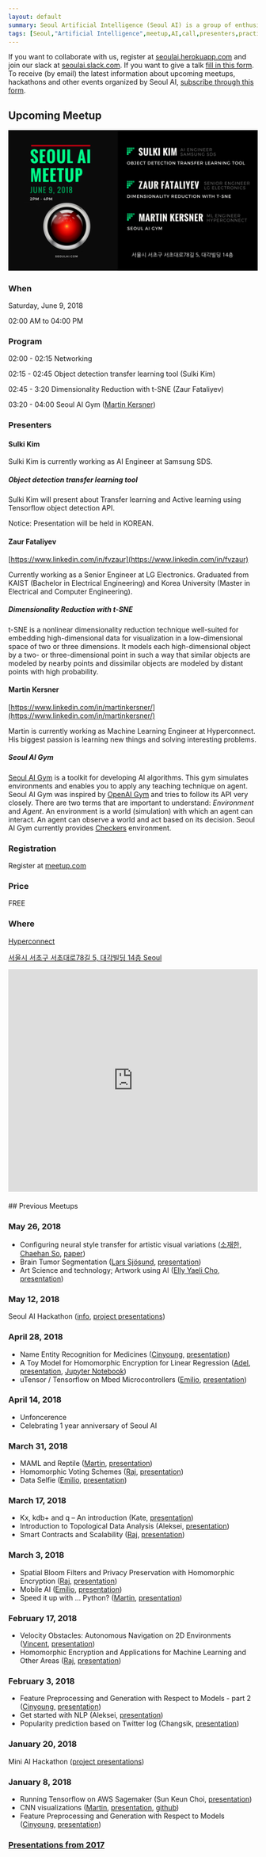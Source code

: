 ```yaml
---
layout: default
summary: Seoul Artificial Intelligence (Seoul AI) is a group of enthusiasts willing to go the extra mile in becoming one of the best in their field. We are sharing our domain knowledge and working on Machine Learning projects in small groups.
tags: [Seoul,"Artificial Intelligence",meetup,AI,call,presenters,practioners,"Machine Learning",Korea,Gangnam]
---
```


If you want to collaborate with us, register at [seoulai.herokuapp.com](https://seoulai.herokuapp.com/) and join our slack at [seoulai.slack.com](https://seoulai.slack.com/). If you want to give a talk [fill in this form](https://goo.gl/forms/BaMrDY3cddP2g82S2). To receive (by email) the latest information about upcoming meetups, hackathons and other events organized by Seoul AI, [subscribe through this form](subscribe).


## Upcoming Meetup
<!--## Seoul AI Hackathon-->

<a href="images/june_9_2018.png" target="_blank">![png](images/june_9_2018.png)</a>

### When
Saturday, June 9, 2018

02:00 AM to 04:00 PM

### Program
02:00 - 02:15 Networking

02:15 - 02:45 Object detection transfer learning tool (Sulki Kim)

02:45 - 3:20 Dimensionality Reduction with t-SNE (Zaur Fataliyev)

03:20 - 04:00 Seoul AI Gym ([Martin Kersner](members/martin))

<!--10:00 - 10:30 1-3 minutes pitch of your topic-->

<!--10:30 - 12:00 Happy hacking-->

<!--12:00 - 13:00 Lunch break-->

<!--13:00 - 17:00 Happy hacking-->

<!--17:00 - 17:30 1-3 minutes presentation of what you've done-->

<!--17:30 - 18:00 AI Hackathon review-->
<!--TBD-->

### Presenters

#### Sulki Kim
Sulki Kim is currently working as AI Engineer at Samsung SDS.

##### Object detection transfer learning tool
Sulki Kim will present about Transfer learning and Active learning using Tensorflow object detection API.

Notice: Presentation will be held in KOREAN.

#### Zaur Fataliyev
[https://www.linkedin.com/in/fvzaur](https://www.linkedin.com/in/fvzaur)

Currently working as a Senior Engineer at LG Electronics. Graduated from KAIST (Bachelor in Electrical Engineering) and Korea University (Master in Electrical and Computer Engineering).

##### Dimensionality Reduction with t-SNE
t-SNE is a nonlinear dimensionality reduction technique well-suited for embedding high-dimensional data for visualization in a low-dimensional space of two or three dimensions. It models each high-dimensional object by a two- or three-dimensional point in such a way that similar objects are modeled by nearby points and dissimilar objects are modeled by distant points with high probability.


#### Martin Kersner
[https://www.linkedin.com/in/martinkersner/](https://www.linkedin.com/in/martinkersner/)

Martin is currently working as Machine Learning Engineer at Hyperconnect.
His biggest passion is learning new things and solving interesting problems.

##### Seoul AI Gym
[Seoul AI Gym](https://github.com/seoulai/gym) is a toolkit for developing AI algorithms.
This gym simulates environments and enables you to apply any teaching technique on agent.
Seoul AI Gym was inspired by [OpenAI Gym](https://github.com/openai/gym) and tries to follow its API very closely.
There are two terms that are important to understand: *Environment* and *Agent*.
An environment is a world (simulation) with which an agent can interact.
An agent can observe a world and act based on its decision.
Seoul AI Gym currently provides [Checkers](https://en.wikipedia.org/wiki/Draughts) environment.


<!--### Details-->

<!--It is recommended to think about project you want to work on in advance. You can continue working on some of your projects. You can learn new framework that could be useful for you later on. Or maybe you want implement some new NN architecture? Great! There are no limits to projects, however, the project should be related to Artificial Intelligence.-->

<!--### Team-->

<!--Seoul AI Hackathon allows you to participate either as a single participant or in a team. In case you want to participate in a team, all members (not more than 2 is recommended) have to RSVP to this event through meetup.com. If you want to search for potential team members, the best way is through our slack [seoulai.slack.com](https://seoulai.slack.com/) (before joining slack you have to ask for invitation at [seoulai.herokuapp.com](https://seoulai.herokuapp.com/))-->

### Registration
Register at [meetup.com](https://www.meetup.com/Seoul-Artificial-Intelligence/events/250768706/)

### Price
FREE

### Where

[Hyperconnect](http://www.hpcnt.com)

[서울시 서초구 서초대로78길 5, 대각빌딩 14층 Seoul](https://www.google.com/maps/place/%EB%8C%80%EA%B0%81%EB%B9%8C%EB%94%A9/@37.4972664,127.0273556,17z/data=!3m1!4b1!4m5!3m4!1s0x357ca15a2f9719ab:0x20210a76b2b256f7!8m2!3d37.4972664!4d127.0273556)

<center>
<iframe src="https://www.google.com/maps/embed?pb=!1m18!1m12!1m3!1d3165.4515690893822!2d127.02735559999999!3d37.4972664!2m3!1f0!2f0!3f0!3m2!1i1024!2i768!4f13.1!3m3!1m2!1s0x357ca15a2f9719ab%3A0x20210a76b2b256f7!2z64yA6rCB67mM65Sp!5e0!3m2!1sen!2s!4v1508801167955" width="100%" height="450" frameborder="0" style="border:0" allowfullscreen></iframe>
</center>

<br/>
## Previous Meetups

### May 26, 2018
* Configuring neural style transfer for artistic visual variations ([소재한, Chaehan So](https://kr.linkedin.com/in/chaehan-so-087261), [paper](https://arxiv.org/abs/1805.10852))
* Brain Tumor Segmentation ([Lars Sjösund](https://www.linkedin.com/in/lars-lowe-sj%C3%B6sund-22429560/), [presentation](https://www.slideshare.net/LarsLoweSjsund/brain-tumor-segmentation-seoul-ai-20180526-100235776))
* Art Science and technology; Artwork using AI ([Elly Yaeli Cho](http://www.ellycho.net/), [presentation](presentations/mediart_ai_small.pdf))

### May 12, 2018
Seoul AI Hackathon ([info](presentations/3rd_Seoul_AI_Hackathon_info.pdf), [project presentations](presentations/3rd_Seoul_AI_Hackathon.pdf))

### April 28, 2018
* Name Entity Recognition for Medicines ([Cinyoung](members/cinyoung), [presentation](presentations/Name_Entity_Recognition_for_Medicines.pdf))
* A Toy Model for Homomorphic Encryption for Linear Regression ([Adel](members/adel), [presentation](presentations/A_Toy_Model_for_Homomorphic_Encryption_for_Linear_Regression.pdf), [Jupyter Notebook](https://github.com/adelshb/Toy-Model-for-Homomorphic-Encryption-for-Linear-Regression/blob/master/Homomorphic_Encryption_for_Lieanr_Regression.ipynb))
* uTensor / Tensorflow on Mbed Microcontrollers ([Emilio](members/emilio), [presentation](presentations/uTensor.pdf))

### April 14, 2018
* Unfoncerence
* Celebrating 1 year anniversary of Seoul AI

### March 31, 2018
* MAML and Reptile ([Martin](members/martin), [presentation](presentations/MAML_and_Reptile.pdf))
* Homomorphic Voting Schemes ([Raj](members/raj), [presentation](presentations/Homomorphic_Voting_Scheme.pdf))
* Data Selfie ([Emilio](members/emilio), [presentation](presentations/Data_Selfie.pdf))

### March 17, 2018
* Kx, kdb+ and q – An introduction (Kate, [presentation](presentations/kx.pdf))
* Introduction to Topological Data Analysis (Aleksei, [presentation](presentations/Introduction_to_Topological_Data_Analysis.pdf))
* Smart Contracts and Scalability ([Raj](members/raj), [presentation](presentations/Smart_Contracts_and_Scalability.pdf))

### March 3, 2018
* Spatial Bloom Filters and Privacy Preservation with Homomorphic Encryption ([Raj](members/raj), [presentation](presentations/Spatial_Bloom_Filters.pdf))
* Mobile AI ([Emilio](members/emilio), [presentation](presentations/Mobile_AI.pdf))
* Speed it up with ... Python? ([Martin](members/martin), [presentation](presentations/Speed_it_up_with_..._Python.pdf))

### February 17, 2018
* Velocity Obstacles: Autonomous Navigation on 2D Environments ([Vincent](members/vincent), [presentation](presentations/Autonomous_Navigation_2D_Environments.pdf))
* Homomorphic Encryption and Applications for Machine Learning and Other Areas ([Raj](members/raj), [presentation](presentations/Homomorphic_Encryption.pdf))

### February 3, 2018
* Feature Preprocessing and Generation with Respect to Models - part 2 ([Cinyoung](members/cinyoung), [presentation](presentations/Preprocessing_Tips_part2.pdf))
* Get started with NLP (Aleksei, [presentation](https://docs.google.com/presentation/d/e/2PACX-1vSVEFuHzJQK1bKkXAIyom69NtHAnUrQObkVSTgLYlSnyC1568iO2RfZu5f0wrfmczkLcKvdd-saaKw1/pub?start=false&loop=false&delayms=3000#slide=id.p))
* Popularity prediction based on Twitter log (Changsik, [presentation](presentations/celebrity_popularity_prediction.pdf))

### January 20, 2018
Mini AI Hackathon ([project presentations](presentations/mini-ai-hackathon-20180120.pdf))

### January 8, 2018
* Running Tensorflow on AWS Sagemaker (Sun Keun Choi, [presentation](presentations/Introduction_to_Amazon_Sagemaker.pdf))
* CNN visualizations ([Martin](members/martin), [presentation](presentations/CNN_Visualizations.pdf), [github](https://github.com/martinkersner/cnn-visualizations))
* Feature Preprocessing and Generation with Respect to Models ([Cinyoung](members/cinyoung), [presentation](presentations/Preprocessing_Tips.pdf))

### [Presentations from 2017](2017)
